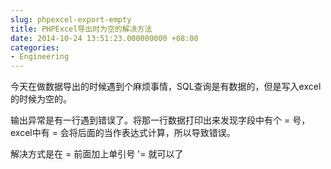 ```yaml
---
slug: phpexcel-export-empty
title: PHPExcel导出时为空的解决方法
date: 2014-10-24 13:51:23.000000000 +08:00
categories:
- Engineering
---
```

今天在做数据导出的时候遇到个麻烦事情，SQL查询是有数据的，但是写入excel的时候为空的。

输出异常是有一行遇到错误了。将那一行数据打印出来发现字段中有个 = 号，excel中有 = 会将后面的当作表达式计算，所以导致错误。

解决方式是在 = 前面加上单引号 '= 就可以了